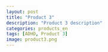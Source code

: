 ```yaml
---
layout: post
title: "Product 3"
description: "Product 3 description"
categories: products_en
tags: [ADHD, Product 3]
image: product3.png
---
```

